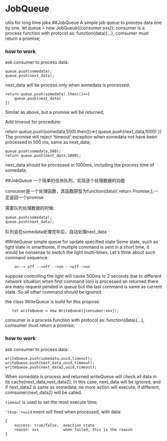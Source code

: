 # JobQueue
utils for long time jobs
##JobQueue A simple job queue to process data one by one.
    let queue = new JobQueue({consumer:xxx});
consumer is a process function with protocol as: function(data){...}, comsumer must return a promise;

### how to work
ask consumer to process data:
    
    queue.push(somedata);
    queue.push(next_data);

next_data will be process only when somedata is processed;

    return queue.push(somedata).then(()=>{
        queue.push(next_data)
    })
    
Similar as above, but a promise will be returned;

Add timeout for procedure:

   return queue.push(somedata,500).then(()=>{
           queue.push(next_data,1000)
       })
The promise will reject 'timeout' exception when somedata not have been processed in 500 ms, same as next_data;         
           
    queue.push(somedata,500);
    return queue.push(next_data,1000);
next_data should be processed in 1000ms, including the process time of somedata;

    
##JobQueue 一个简单的任务队列，实现逐个处理数据的功能

    
consumer是一个处理函数，其函数原型为function(data){ return Promise;},一定返回一个promise

    
需要队列处理数据的时候:

    queue.push(somedata);
    queue.push(next_data);
     
队列会在somedata处理完毕后，自动处理next_data


#WriteQueue simple queue for update specified state
Some state, such as light state in smarthome, if multiple command is sent in a short time, it would be nonsense to switch the light multi-times.
 Let's think about such command sequence:
 
        on--> off -->off -->on -->off-->on

 suppose controlling the light will cause 500ms to 2 seconds due to different network situation,when first command (on) is processed an returned there are many request pended in queue
  but the last command is same as current state. So all other command should be ignored. 

the class WriteQueue is build for this propose:

       let writeQueue = new WriteQueue({consumer:xxx});
consumer is a process function with protocol as: function(data){...}, comsumer must return a promise;

### how to work
ask consumer to process data:
    
    writeQueue.push(somedata,uuid,timeout);
    writeQueue.push(next_data,uuid,timeout);
    writeQueue.push(next_data2,uuid,timeout);

When somedata is process and returned writeQueue will check all data in its cache(next_data,next_data2);
In this case, next_data will be ignored, and if next_data2 is same as somedata, no more action will execute; if different, comsumer(next_data2) will be called.

`timeout` is used to set the most execute time;
 
 `'resp-'+uuid` event will fired when processed, with data:
 
    {
        success: true/false,  exection state  
        reason: xxx           when failed, this is the reason
    }
    
